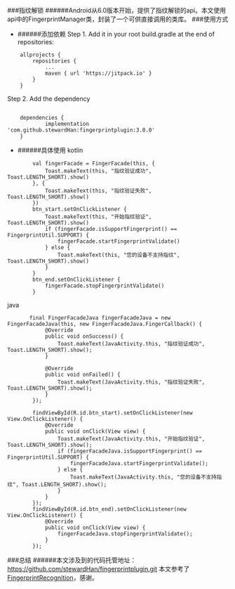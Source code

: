 ###指纹解锁
######Android从6.0版本开始，提供了指纹解锁的api。本文使用api中的FingerprintManager类，封装了一个可供直接调用的类库。
###使用方式
- ######添加依赖
Step 1. Add it in your root build.gradle at the end of repositories:
```
	allprojects {
		repositories {
			...
			maven { url 'https://jitpack.io' }
		}
	}
```
Step 2. Add the dependency
```

	dependencies {
	        implementation 'com.github.stewardHan:fingerprintplugin:3.0.0'
	}
```
- ######具体使用
kotlin
```
        val fingerFacade = FingerFacade(this, {
            Toast.makeText(this, "指纹验证成功", Toast.LENGTH_SHORT).show()
        }, {
            Toast.makeText(this, "指纹验证失败", Toast.LENGTH_SHORT).show()
        })
        btn_start.setOnClickListener {
            Toast.makeText(this, "开始指纹验证", Toast.LENGTH_SHORT).show()
            if (fingerFacade.isSupportFingerprint() == FingerprintUtil.SUPPORT) {
                fingerFacade.startFingerprintValidate()
            } else {
                Toast.makeText(this, "您的设备不支持指纹", Toast.LENGTH_SHORT).show()
            }
        }
        btn_end.setOnClickListener {
            fingerFacade.stopFingerprintValidate()
        }
```
java
```
       final FingerFacadeJava fingerFacadeJava = new FingerFacadeJava(this, new FingerFacadeJava.FingerCallback() {
            @Override
            public void onSuccess() {
                Toast.makeText(JavaActivity.this, "指纹验证成功", Toast.LENGTH_SHORT).show();
            }

            @Override
            public void onFailed() {
                Toast.makeText(JavaActivity.this, "指纹验证失败", Toast.LENGTH_SHORT).show();
            }
        });

        findViewById(R.id.btn_start).setOnClickListener(new View.OnClickListener() {
            @Override
            public void onClick(View view) {
                Toast.makeText(JavaActivity.this, "开始指纹验证", Toast.LENGTH_SHORT).show();
                if (fingerFacadeJava.isSupportFingerprint() == FingerprintUtil.SUPPORT) {
                    fingerFacadeJava.startFingerprintValidate();
                } else {
                    Toast.makeText(JavaActivity.this, "您的设备不支持指纹", Toast.LENGTH_SHORT).show();
                }
            }
        });
        findViewById(R.id.btn_end).setOnClickListener(new View.OnClickListener() {
            @Override
            public void onClick(View view) {
                fingerFacadeJava.stopFingerprintValidate();
            }
        });
```
###总结
######本文涉及到的代码托管地址：https://github.com/stewardHan/fingerprintplugin.git
本文参考了[FingerprintRecognition](https://github.com/PopFisher/FingerprintRecognition)，感谢。



